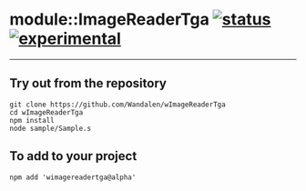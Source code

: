 
# module::ImageReaderTga  [![status](https://github.com/Wandalen/wImageReaderTga/workflows/publish/badge.svg)](https://github.com/Wandalen/wImageReaderTga/actions?query=workflow%3Apublish) [![experimental](https://img.shields.io/badge/stability-experimental-orange.svg)](https://github.com/emersion/stability-badges#experimental)

___

## Try out from the repository
```
git clone https://github.com/Wandalen/wImageReaderTga
cd wImageReaderTga
npm install
node sample/Sample.s
```

## To add to your project
```
npm add 'wimagereadertga@alpha'
```





